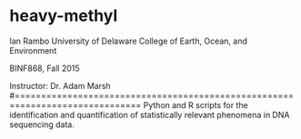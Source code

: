 # heavy-methyl
Ian Rambo
University of Delaware
College of Earth, Ocean, and Environment

BINF868, Fall 2015

Instructor: Dr. Adam Marsh
#==============================================================================
Python and R scripts for the identification and quantification of statistically
relevant phenomena in DNA sequencing data. 

